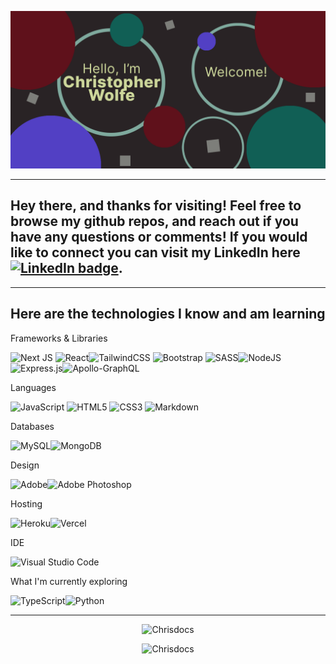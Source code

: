 [![Chris' GitHub Banner](./assets/GHBanner.png)](https://chriswolfedev.com)

---
## Hey there, and thanks for visiting!  Feel free to browse my github repos, and reach out if you have any questions or comments! If you would like to connect you can visit my LinkedIn here [![LinkedIn badge](https://img.shields.io/badge/LinkedIn-Profile-informational?style=flat&logo=linkedin&logoColor=white&color=0D76A8)](https://www.linkedin.com/in/wolfe-chris/).

---
## Here are the technologies I know and am learning


Frameworks & Libraries
	
![Next JS](https://img.shields.io/badge/Next-black?style=for-the-badge&logo=next.js&logoColor=white) ![React](https://img.shields.io/badge/react-%2320232a.svg?style=for-the-badge&logo=react&logoColor=%2361DAFB)![TailwindCSS](https://img.shields.io/badge/tailwindcss-%2338B2AC.svg?style=for-the-badge&logo=tailwind-css&logoColor=white)	![Bootstrap](https://img.shields.io/badge/bootstrap-%23563D7C.svg?style=for-the-badge&logo=bootstrap&logoColor=white)	![SASS](https://img.shields.io/badge/SASS-hotpink.svg?style=for-the-badge&logo=SASS&logoColor=white)![NodeJS](https://img.shields.io/badge/node.js-6DA55F?style=for-the-badge&logo=node.js&logoColor=white)![Express.js](https://img.shields.io/badge/express.js-%23404d59.svg?style=for-the-badge&logo=express&logoColor=%2361DAFB)![Apollo-GraphQL](https://img.shields.io/badge/-ApolloGraphQL-311C87?style=for-the-badge&logo=apollo-graphql)

Languages

![JavaScript](https://img.shields.io/badge/javascript-%23323330.svg?style=for-the-badge&logo=javascript&logoColor=%23F7DF1E)	![HTML5](https://img.shields.io/badge/html5-%23E34F26.svg?style=for-the-badge&logo=html5&logoColor=white)	![CSS3](https://img.shields.io/badge/css3-%231572B6.svg?style=for-the-badge&logo=css3&logoColor=white)
	![Markdown](https://img.shields.io/badge/markdown-%23000000.svg?style=for-the-badge&logo=markdown&logoColor=white)

Databases

![MySQL](https://img.shields.io/badge/mysql-%2300f.svg?style=for-the-badge&logo=mysql&logoColor=white)![MongoDB](https://img.shields.io/badge/MongoDB-%234ea94b.svg?style=for-the-badge&logo=mongodb&logoColor=white)

Design

![Adobe](https://img.shields.io/badge/adobe-%23FF0000.svg?style=for-the-badge&logo=adobe&logoColor=white)![Adobe Photoshop](https://img.shields.io/badge/adobe%20photoshop-%2331A8FF.svg?style=for-the-badge&logo=adobe%20photoshop&logoColor=white)

Hosting

![Heroku](https://img.shields.io/badge/heroku-%23430098.svg?style=for-the-badge&logo=heroku&logoColor=white)![Vercel](https://img.shields.io/badge/vercel-%23000000.svg?style=for-the-badge&logo=vercel&logoColor=white)

IDE

![Visual Studio Code](https://img.shields.io/badge/Visual%20Studio%20Code-0078d7.svg?style=for-the-badge&logo=visual-studio-code&logoColor=white)

What I'm currently exploring

![TypeScript](https://img.shields.io/badge/typescript-%23007ACC.svg?style=for-the-badge&logo=typescript&logoColor=white)![Python](https://img.shields.io/badge/python-3670A0?style=for-the-badge&logo=python&logoColor=ffdd54)

---

<p align="center"> <img src="https://github-readme-stats.vercel.app/api?username=Chrisdocs&show_icons=true&theme=gotham" alt="Chrisdocs" />


<p align="center"> <img src="https://github-readme-stats.vercel.app/api/top-langs/?username=Chrisdocs&count_private=true&theme=gotham&layout=compact&custom_title=Top%20Languages&count_private=true" alt="Chrisdocs" />

